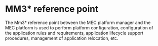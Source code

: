 # MM3* reference point
The Mm3* reference point between the MEC platform manager and the MEC platform is used to perform platform configuration, configuration of the application rules and requirements, application lifecycle support procedures, management of application relocation, etc.